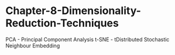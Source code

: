 # Chapter-8-Dimensionality-Reduction-Techniques
PCA - Principal Component Analysis        t-SNE - tDistributed Stochastic Neighbour Embedding
